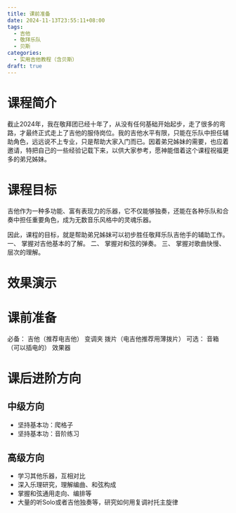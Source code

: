 ```yaml
---
title: 课前准备
date: 2024-11-13T23:55:11+08:00
tags:
  - 吉他
  - 敬拜乐队
  - 贝斯
categories:
  - 实用吉他教程（含贝斯）
draft: true
---
```

# 课程简介

截止2024年，我在敬拜团已经十年了，从没有任何基础开始起步，走了很多的弯路，才最终正式走上了吉他的服侍岗位。我的吉他水平有限，只能在乐队中担任辅助角色，远远说不上专业，只是帮助大家入门而已。因着弟兄姊妹的需要，也应着邀请，特把自己的一些经验记载下来，以供大家参考，愿神能借着这个课程祝福更多的弟兄姊妹。

# 课程目标

吉他作为一种多功能、富有表现力的乐器，它不仅能够独奏，还能在各种乐队和合奏中担任重要角色，成为无数音乐风格中的灵魂乐器。

因此，课程的目标，就是帮助弟兄姊妹可以初步胜任敬拜乐队吉他手的辅助工作。
一、 掌握对吉他基本的了解。
二、 掌握对和弦的弹奏。
三、 掌握对歌曲快慢、层次的理解。

# 效果演示



# 课前准备

必备：
吉他（推荐电吉他）
变调夹
拨片（电吉他推荐用薄拨片）
可选：
音箱（可以插电的）
效果器

# 课后进阶方向
## 中级方向
- 坚持基本功：爬格子
- 坚持基本功：音阶练习
## 高级方向
- 学习其他乐器，互相对比
- 深入乐理研究，理解编曲、和弦构成
- 掌握和弦通用走向、编排等
- 大量的听Solo或者吉他独奏等，研究如何用复调衬托主旋律